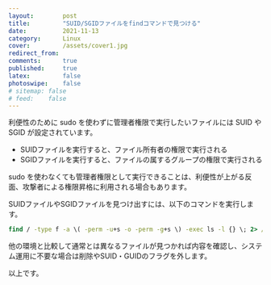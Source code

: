 ```yaml
---
layout:        post
title:         "SUID/SGIDファイルをfindコマンドで見つける"
date:          2021-11-13
category:      Linux
cover:         /assets/cover1.jpg
redirect_from:
comments:      true
published:     true
latex:         false
photoswipe:    false
# sitemap: false
# feed:    false
---
```


利便性のために sudo を使わずに管理者権限で実行したいファイルには SUID や SGID が設定されています。

- SUIDファイルを実行すると、ファイル所有者の権限で実行される
- SGIDファイルを実行すると、ファイルの属するグループの権限で実行される

sudo を使わなくても管理者権限として実行できることは、利便性が上がる反面、攻撃者による権限昇格に利用される場合もあります。

SUIDファイルやSGIDファイルを見つけ出すには、以下のコマンドを実行します。

```cmd
find / -type f -a \( -perm -u+s -o -perm -g+s \) -exec ls -l {} \; 2> /dev/null
```

他の環境と比較して通常とは異なるファイルが見つかれば内容を確認し、システム運用に不要な場合は削除やSUID・GUIDのフラグを外します。

以上です。

